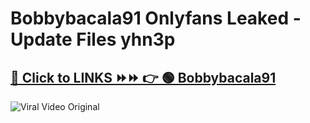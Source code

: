 
 # Bobbybacala91 Onlyfans Leaked - Update Files yhn3p

## <h2><a href="https://clipsfans.com/Bobbybacala91&ref=git">🔗 Click to LINKS ⏩⏩ 👉 🟢 Bobbybacala91 </a></h2>

<a href="https://clipsfans.com/Bobbybacala91&ref=git" rel="nofollow" data-target="animated-image.originalLink"><img src="https://i.ibb.co.com/xMMVF88/686577567.gif" alt="Viral Video Original" style="max-width: 100%; display: inline-block;" data-target="animated-image.originalImage"></a>

